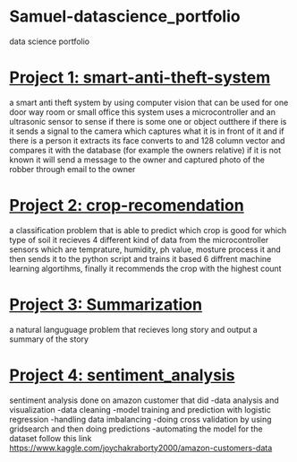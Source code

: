 # Samuel-datascience_portfolio
data science portfolio

# [Project 1: smart-anti-theft-system](https://github.com/sam23121/smart-anti-theft-system)
a smart anti theft system by using computer vision that can be used for one door way room or small office
this system uses a microcontroller and an ultrasonic sensor to sense if there is some one or object outthere
if there is it sends a signal to the camera which captures what it is in front of it and if there is a person it extracts
its face converts to and 128 column vector and  compares it with the database (for example the owners relative) if it is not
known it will send a message to the owner and captured photo of the robber through email to the owner

[](/images/Capture.PNG)

# [Project 2: crop-recomendation](https://github.com/sam23121/crop-recomendation)
a classification problem that is able to predict which crop is good for which type of soil
it recieves 4 different kind of data from the microcontroller sensors which are  temprature, humidity, ph value, mosture process it and
then sends it to the python script and trains it based 6 diffrent machine learning algortihms, finally it recommends the crop with the highest count

# [Project 3: Summarization](https://github.com/sam23121/summarization)
a natural languguage problem that recieves long story and output a summary of the story

# [Project 4: sentiment_analysis](https://github.com/sam23121/crop-recomendation)
sentiment analysis done on amazon customer that did
-data analysis and visualization
-data cleaning
-model training and prediction with logistic regression
-handling data imbalancing
-doing cross validation by using gridsearch and then doing predictions
-automating the model
for the dataset follow this link https://www.kaggle.com/joychakraborty2000/amazon-customers-data

